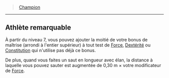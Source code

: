 ﻿---
!GenericItem
Name: Athlète remarquable
Id: fighter_champion_hd.md#athlète-remarquable
ParentLink: fighter_champion_hd.md#champion
ParentName: Champion
NameLevel: 2
Attributes: {}
AttributesDictionary: >+
  {}

---
> [Champion](hd_fighter_champion.md)

---

## Athlète remarquable

À partir du niveau 7, vous pouvez ajouter la moitié de votre bonus de maîtrise (arrondi à l'entier supérieur) à tout test de [Force](hd_abilities_strength.md), [Dextérité](hd_abilities_dexterity.md) ou [Constitution](hd_abilities_constitution.md) qui n'utilise pas déjà ce bonus.

De plus, quand vous faites un saut en longueur avec élan, la distance à laquelle vous pouvez sauter est augmentée de 0,30 m × votre modificateur de [Force](hd_abilities_strength.md).

